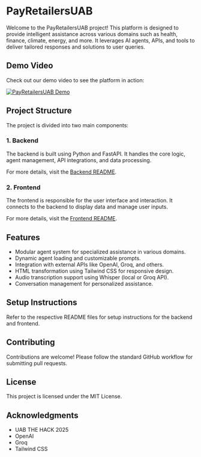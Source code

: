 # PayRetailersUAB

Welcome to the PayRetailersUAB project! This platform is designed to provide intelligent assistance across various domains such as health, finance, climate, energy, and more. It leverages AI agents, APIs, and tools to deliver tailored responses and solutions to user queries.

## Demo Video

Check out our demo video to see the platform in action:

[![PayRetailersUAB Demo](https://img.youtube.com/vi/Bv0zGrCI2Rs/0.jpg)](https://youtu.be/Bv0zGrCI2Rs)

## Project Structure

The project is divided into two main components:

### 1. Backend
The backend is built using Python and FastAPI. It handles the core logic, agent management, API integrations, and data processing.

For more details, visit the [Backend README](api/README.md).

### 2. Frontend
The frontend is responsible for the user interface and interaction. It connects to the backend to display data and manage user inputs.

For more details, visit the [Frontend README](frontend/guide-life/README.md).

## Features

- Modular agent system for specialized assistance in various domains.
- Dynamic agent loading and customizable prompts.
- Integration with external APIs like OpenAI, Groq, and others.
- HTML transformation using Tailwind CSS for responsive design.
- Audio transcription support using Whisper (local or Groq API).
- Conversation management for personalized assistance.

## Setup Instructions

Refer to the respective README files for setup instructions for the backend and frontend.

## Contributing

Contributions are welcome! Please follow the standard GitHub workflow for submitting pull requests.

## License

This project is licensed under the MIT License.

## Acknowledgments

- UAB THE HACK 2025
- OpenAI
- Groq
- Tailwind CSS
